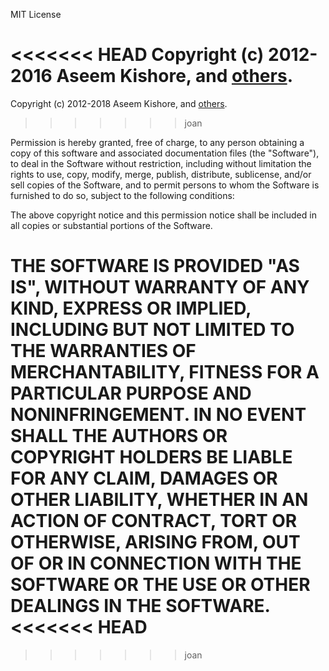 MIT License

<<<<<<< HEAD
Copyright (c) 2012-2016 Aseem Kishore, and [others](https://github.com/aseemk/json5/contributors).
=======
Copyright (c) 2012-2018 Aseem Kishore, and [others].
>>>>>>> joan

Permission is hereby granted, free of charge, to any person obtaining a copy
of this software and associated documentation files (the "Software"), to deal
in the Software without restriction, including without limitation the rights
to use, copy, modify, merge, publish, distribute, sublicense, and/or sell
copies of the Software, and to permit persons to whom the Software is
furnished to do so, subject to the following conditions:

The above copyright notice and this permission notice shall be included in all
copies or substantial portions of the Software.

THE SOFTWARE IS PROVIDED "AS IS", WITHOUT WARRANTY OF ANY KIND, EXPRESS OR
IMPLIED, INCLUDING BUT NOT LIMITED TO THE WARRANTIES OF MERCHANTABILITY,
FITNESS FOR A PARTICULAR PURPOSE AND NONINFRINGEMENT. IN NO EVENT SHALL THE
AUTHORS OR COPYRIGHT HOLDERS BE LIABLE FOR ANY CLAIM, DAMAGES OR OTHER
LIABILITY, WHETHER IN AN ACTION OF CONTRACT, TORT OR OTHERWISE, ARISING FROM,
OUT OF OR IN CONNECTION WITH THE SOFTWARE OR THE USE OR OTHER DEALINGS IN THE
SOFTWARE.
<<<<<<< HEAD
=======

[others]: https://github.com/json5/json5/contributors
>>>>>>> joan
